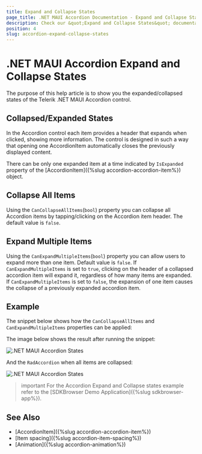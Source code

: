 ```yaml
---
title: Expand and Collapse States
page_title: .NET MAUI Accordion Documentation - Expand and Collapse States
description: Check our &quot;Expand and Collapse States&quot; documentation article for Telerik .NET MAUI Accordion control.
position: 4
slug: accordion-expand-collapse-states
---
```


# .NET MAUI Accordion Expand and Collapse States

The purpose of this help article is to show you the expanded/collapsed states of the Telerik .NET MAUI Accordion control. 

## Collapsed/Expanded States

In the Accordion control each item provides a header that expands when clicked, showing more information. The control is designed in such a way that opening one AccordionItem automatically closes the previously displayed content. 

There can be only one expanded item at a time indicated by `IsExpanded` property of the [AccordionItem]({%slug accordion-accordion-item%}) object.

## Collapse All Items

Using the `CanCollapseAllItems`(`bool`) property you can collapse all Accordion items by tapping/clicking on the Accordion item header. The default value is `false`.

## Expand Multiple Items

Using the `CanExpandMultipleItems`(`bool`) property you can allow users to expand more than one item. Default value is `false`. If `CanExpandMultipleItems` is set to `true`, clicking on the header of a collapsed accordion item will expand it, regardless of how many items are expanded. If `CanExpandMultipleItems` is set to `false`, the expansion of one item causes the collapse of a previously expanded accordion item.

## Example

The snippet below shows how the `CanCollapseAllItems` and `CanExpandMultipleItems` properties can be applied:

<snippet id='accordion-key-features-xaml'/>

The image below shows the result after running the snippet:

![.NET MAUI Accordion States](images/accordion_keyfeatures_1.png)

And the `RadAccordion` when all items are collapsed:

![.NET MAUI Accordion States](images/accordion_keyfeatures_2.png)

>important For the Accordion Expand and Collapse states example refer to the [SDKBrowser Demo Application]({%slug sdkbrowser-app%}).

## See Also

- [AccordionItem]({%slug accordion-accordion-item%})
- [Item spacing]({%slug accordion-item-spacing%})
- [Animation]({%slug accordion-animation%})
